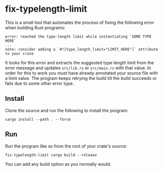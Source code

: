 # fix-typelength-limit

This is a small tool that automates the process of fixing the following error
when building Rust programs:

```
error: reached the type-length limit while instantiating `SOME TYPE HERE`
...
note: consider adding a `#![type_length_limit="LIMIT_HERE"]` attribute to your crate
```

It looks for this error and extracts the suggested type length limit from the
error message and updates `src/lib.rs` or `src/main.rs` with that value. In order
for this to work you must have already annotated your source file with a limit
value. The program keeps retrying the build till the build succeeds or fails due
to some other error type.

## Install

Clone the source and run the following to install the program:

```
cargo install --path . --force
```

## Run

Run the program like so from the root of your crate's source:

```
fix-typelength-limit cargo build --release
```

You can add any build option as you normally would.